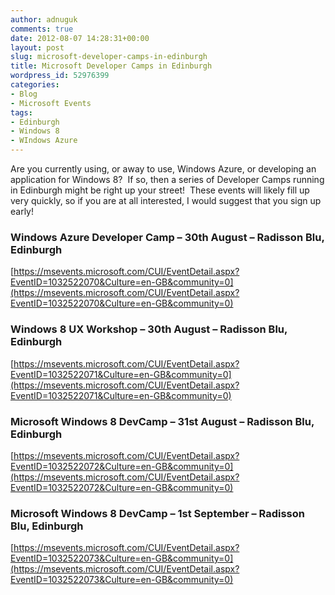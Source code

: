```yaml
---
author: adnuguk
comments: true
date: 2012-08-07 14:28:31+00:00
layout: post
slug: microsoft-developer-camps-in-edinburgh
title: Microsoft Developer Camps in Edinburgh
wordpress_id: 52976399
categories:
- Blog
- Microsoft Events
tags:
- Edinburgh
- Windows 8
- WIndows Azure
---
```


Are you currently using, or away to use, Windows Azure, or developing an application for Windows 8?  If so, then a series of Developer Camps running in Edinburgh might be right up your street!  These events will likely fill up very quickly, so if you are at all interested, I would suggest that you sign up early!


### Windows Azure Developer Camp – 30th August – Radisson Blu, Edinburgh


[https://msevents.microsoft.com/CUI/EventDetail.aspx?EventID=1032522070&Culture=en-GB&community=0](https://msevents.microsoft.com/CUI/EventDetail.aspx?EventID=1032522070&Culture=en-GB&community=0)


### Windows 8 UX Workshop – 30th August – Radisson Blu, Edinburgh


[https://msevents.microsoft.com/CUI/EventDetail.aspx?EventID=1032522071&Culture=en-GB&community=0](https://msevents.microsoft.com/CUI/EventDetail.aspx?EventID=1032522071&Culture=en-GB&community=0)


### Microsoft Windows 8 DevCamp – 31st August – Radisson Blu, Edinburgh


[https://msevents.microsoft.com/CUI/EventDetail.aspx?EventID=1032522072&Culture=en-GB&community=0](https://msevents.microsoft.com/CUI/EventDetail.aspx?EventID=1032522072&Culture=en-GB&community=0)


### Microsoft Windows 8 DevCamp – 1st September – Radisson Blu, Edinburgh


[https://msevents.microsoft.com/CUI/EventDetail.aspx?EventID=1032522073&Culture=en-GB&community=0](https://msevents.microsoft.com/CUI/EventDetail.aspx?EventID=1032522073&Culture=en-GB&community=0)
